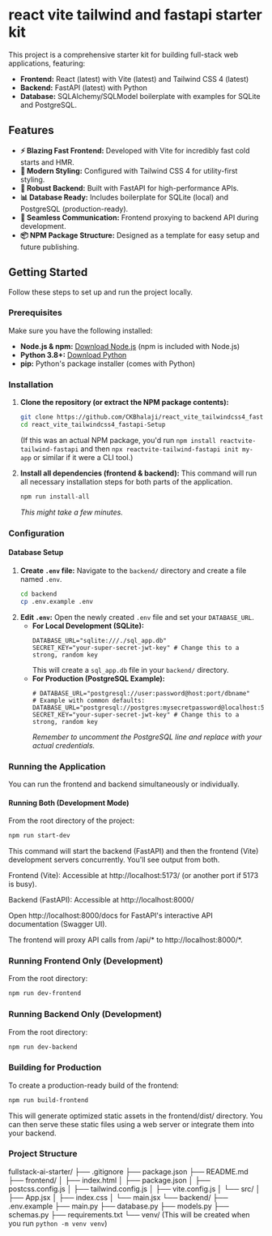 # react vite tailwind and fastapi starter kit

This project is a comprehensive starter kit for building full-stack web applications, featuring:

-   **Frontend:** React (latest) with Vite (latest) and Tailwind CSS 4 (latest)
-   **Backend:** FastAPI (latest) with Python
-   **Database:** SQLAlchemy/SQLModel boilerplate with examples for SQLite and PostgreSQL.

## Features

-   **⚡️ Blazing Fast Frontend:** Developed with Vite for incredibly fast cold starts and HMR.
-   **🎨 Modern Styling:** Configured with Tailwind CSS 4 for utility-first styling.
-   **🚀 Robust Backend:** Built with FastAPI for high-performance APIs.
-   **📊 Database Ready:** Includes boilerplate for SQLite (local) and PostgreSQL (production-ready).
-   **🤝 Seamless Communication:** Frontend proxying to backend API during development.
-   **📦 NPM Package Structure:** Designed as a template for easy setup and future publishing.

## Getting Started

Follow these steps to set up and run the project locally.

### Prerequisites

Make sure you have the following installed:

-   **Node.js & npm:** [Download Node.js](https://nodejs.org/en/download/) (npm is included with Node.js)
-   **Python 3.8+:** [Download Python](https://www.python.org/downloads/)
-   **pip:** Python's package installer (comes with Python)

### Installation

1.  **Clone the repository (or extract the NPM package contents):**
    ```bash
    git clone https://github.com/CKBhalaji/react_vite_tailwindcss4_fastapi-Setup
    cd react_vite_tailwindcss4_fastapi-Setup
    ```
    (If this was an actual NPM package, you'd run `npm install reactvite-tailwind-fastapi` and then `npx reactvite-tailwind-fastapi init my-app` or similar if it were a CLI tool.)

2.  **Install all dependencies (frontend & backend):**
    This command will run all necessary installation steps for both parts of the application.
    ```bash
    npm run install-all
    ```
    *This might take a few minutes.*

### Configuration

#### Database Setup

1.  **Create `.env` file:**
    Navigate to the `backend/` directory and create a file named `.env`.
    ```bash
    cd backend
    cp .env.example .env
    ```
2.  **Edit `.env`:**
    Open the newly created `.env` file and set your `DATABASE_URL`.
    -   **For Local Development (SQLite):**
        ```
        DATABASE_URL="sqlite:///./sql_app.db"
        SECRET_KEY="your-super-secret-jwt-key" # Change this to a strong, random key
        ```
        This will create a `sql_app.db` file in your `backend/` directory.
    -   **For Production (PostgreSQL Example):**
        ```
        # DATABASE_URL="postgresql://user:password@host:port/dbname"
        # Example with common defaults:
        DATABASE_URL="postgresql://postgres:mysecretpassword@localhost:5432/fastapidb"
        SECRET_KEY="your-super-secret-jwt-key" # Change this to a strong, random key
        ```
        *Remember to uncomment the PostgreSQL line and replace with your actual credentials.*

### Running the Application

You can run the frontend and backend simultaneously or individually.

#### Running Both (Development Mode)

From the root directory of the project:
```bash
npm run start-dev

```

This command will start the backend (FastAPI) and then the frontend (Vite) development servers concurrently. You'll see output from both.

Frontend (Vite): Accessible at http://localhost:5173/ (or another port if 5173 is busy).

Backend (FastAPI): Accessible at http://localhost:8000/

Open http://localhost:8000/docs for FastAPI's interactive API documentation (Swagger UI).

The frontend will proxy API calls from /api/* to http://localhost:8000/*.

### Running Frontend Only (Development)
From the root directory:

```bash
npm run dev-frontend
```
### Running Backend Only (Development)
From the root directory:

```bash
npm run dev-backend
```

### Building for Production
To create a production-ready build of the frontend:
```bash
npm run build-frontend
```
This will generate optimized static assets in the frontend/dist/ directory. You can then serve these static files using a web server or integrate them into your backend.

### Project Structure
fullstack-ai-starter/
├── .gitignore
├── package.json
├── README.md
├── frontend/
│   ├── index.html
│   ├── package.json
│   ├── postcss.config.js
│   ├── tailwind.config.js
│   ├── vite.config.js
│   └── src/
│       ├── App.jsx
│       ├── index.css
│       └── main.jsx
└── backend/
    ├── .env.example
    ├── main.py
    ├── database.py
    ├── models.py
    ├── schemas.py
    ├── requirements.txt
    └── venv/ (This will be created when you run `python -m venv venv`)
